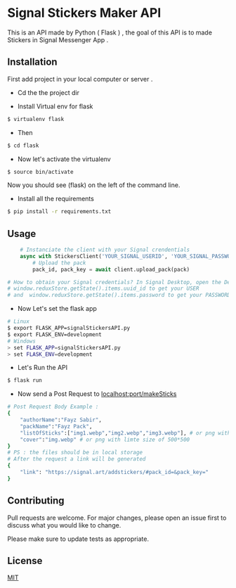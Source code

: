 # Signal Stickers Maker API  

This is an API made by Python ( Flask ) , the goal of this API is to made Stickers in Signal Messenger App .

## Installation
First add project in your local computer or server .

- Cd the the project dir

- Install Virtual env for flask 
```bash
$ virtualenv flask
```
- Then 
```bash
$ cd flask 
```
- Now let's activate the virtualenv
```bash
$ source bin/activate 
```
Now you should see (flask) on the left of the command line.



- Install all the requirements 

```bash
$ pip install -r requirements.txt
```

## Usage

```python
    # Instanciate the client with your Signal crendentials
    async with StickersClient('YOUR_SIGNAL_USERID', 'YOUR_SIGNAL_PASSWORD') as client:
        # Upload the pack
        pack_id, pack_key = await client.upload_pack(pack)

# How to obtain your Signal credentials? In Signal Desktop, open the Developer Tools, and type
# window.reduxStore.getState().items.uuid_id to get your USER
# and  window.reduxStore.getState().items.password to get your PASSWORD.
```
- Now Let's set the flask app 
```bash
# Linux 
$ export FLASK_APP=signalStickersAPI.py
$ export FLASK_ENV=development
# Windows
> set FLASK_APP=signalStickersAPI.py
> set FLASK_ENV=development
```
- Let's Run the API

```bash
$ flask run
```
* Now send a Post Request to [localhost:port/makeSticks]()

```bash
# Post Request Body Example :  
{
    "authorName":"Fayz Sabir",
    "packName":"Fayz Pack",
    "listOfSticks":["img1.webp","img2.webp","img3.webp"], # or png with limte size of 500*500
    "cover":"img.webp" # or png with limte size of 500*500
}
# PS : the files should be in local storage 
# After the request a link will be generated 
{
    "link": "https://signal.art/addstickers/#pack_id=&pack_key="
}
```
## Contributing
Pull requests are welcome. For major changes, please open an issue first to discuss what you would like to change.

Please make sure to update tests as appropriate.

## License
[MIT](https://github.com/FayzSa/SignalStickersMakerAPI/blob/main/LICENSE)
